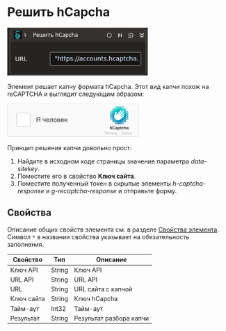 # Решить hCapcha

![](<../../../../.gitbook/assets1/linux_items/library/hcapcha.png>)

Элемент решает капчу формата hCapcha. Этот вид капчи похож на reCAPTCHA и выглядит следующим образом:

![](<../../../../.gitbook/assets/image (801).png>)

Принцип решения капчи довольно прост:

1. Найдите в исходном коде страницы значение параметра _data-sitekey_.
2. Поместите его в свойство **Ключ сайта**.
3. Поместите полученный токен в скрытые элементы _h-captcha-response_ и _g-recaptcha-response_ и отправьте форму.


## Свойства
Описание общих свойств элемента см. в разделе [Свойства элемента](https://docs.primo-rpa.ru/primo-rpa/primo-studio/process/elements#svoistva-elementa).\
Символ `*` в названии свойства указывает на обязательность заполнения.


| Свойство   | Тип    | Описание                |
| ---------- | ------ | ----------------------- |
| Ключ API   | String | Ключ API                |
| URL API    | String | URL API                 |
| URL        | String | URL сайта с капчой      |
| Ключ сайта | String | Ключ hCapcha            |
| Тайм-аут   | Int32  | Тайм-аут                |
| Результат  | String | Результат разбора капчи |



